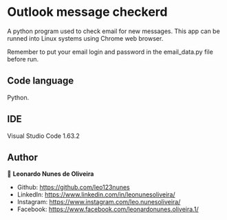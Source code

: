 # Outlook message checkerd
A python program used to check email for new messages. This app can be runned into Linux systems using Chrome web browser.

Remember to put your email login and password in the email_data.py file before run.

## Code language
Python.

## IDE
Visual Studio Code 1.63.2

## Author

👤 **Leonardo Nunes de Oliveira**

* Github: https://github.com/leo123nunes
* LinkedIn: https://www.linkedin.com/in/leonunesoliveira/
* Instagram: https://www.instagram.com/leo.nunesoliveira/
* Facebook: https://www.facebook.com/leonardonunes.oliveira.1/

